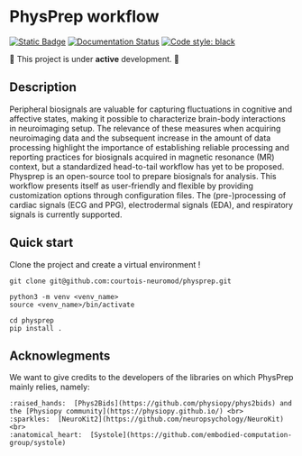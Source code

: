 # PhysPrep workflow

[![Static Badge](https://img.shields.io/badge/Apache--2.0-license?style=flat&label=license&color=green)](https://github.com/courtois-neuromod/physprep/blob/main/LICENSE)
[![Documentation Status](https://readthedocs.org/projects/physprep/badge/?version=latest)](https://physprep.readthedocs.io/en/latest/?badge=latest)
[![Code style: black](https://img.shields.io/badge/code%20style-black-000000.svg)](https://github.com/psf/black)

:construction: This project is under **active** development. :construction:

## Description

Peripheral biosignals are valuable for capturing fluctuations in cognitive and affective states, making it possible to characterize brain-body interactions in neuroimaging setup. The relevance of these measures when acquiring neuroimaging data and the subsequent increase in the amount of data processing highlight the importance of establishing reliable processing and reporting practices for biosignals acquired in magnetic resonance (MR) context, but a standardized head-to-tail workflow has yet to be proposed. Physprep is an open-source tool to prepare biosignals for analysis. This workflow presents itself as user-friendly and flexible by providing customization options through configuration files. The (pre-)processing of cardiac signals (ECG and PPG), electrodermal signals (EDA), and respiratory signals is currently supported.

## Quick start

Clone the project and create a virtual environment !
```
git clone git@github.com:courtois-neuromod/physprep.git

python3 -m venv <venv_name>
source <venv_name>/bin/activate

cd physprep
pip install .
```

## Acknowlegments

We want to give credits to the developers of the libraries on which PhysPrep mainly relies, namely:

    :raised_hands:  [Phys2Bids](https://github.com/physiopy/phys2bids) and the [Physiopy community](https://physiopy.github.io/) <br>
    :sparkles:  [NeuroKit2](https://github.com/neuropsychology/NeuroKit) <br>
    :anatomical_heart:  [Systole](https://github.com/embodied-computation-group/systole)
